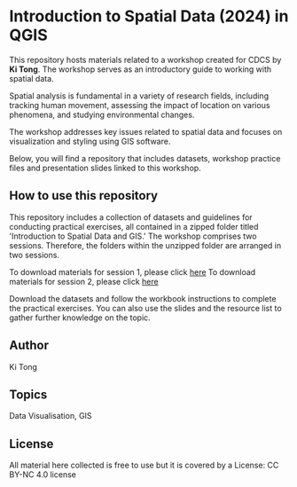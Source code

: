 # Introduction to Spatial Data (2024) in QGIS 

This repository hosts materials related to a workshop created for CDCS by **Ki Tong**. 
The workshop serves as an introductory guide to working with spatial data.

Spatial analysis is fundamental in a variety of research fields, including tracking human movement, assessing the impact of location on various phenomena, and studying environmental changes.

The workshop addresses key issues related to spatial data and focuses on visualization and styling using GIS software.

Below, you will find a repository that includes datasets, workshop practice files and presentation slides linked to this workshop.

## How to use this repository 

This repository includes a collection of datasets and guidelines for conducting practical exercises, all contained in a zipped folder titled 'Introduction to Spatial Data and GIS.' 
The workshop comprises two sessions. Therefore, the folders within the unzipped folder are arranged in two sessions.

To download materials for session 1, please click [here](https://uoe-my.sharepoint.com/:u:/g/personal/s1437997_ed_ac_uk/EandLZ21vq9Pnz8l6Mo19jgBouAOMor0jXzZYqr6_YwKQA?e=nhToug) 
To download materials for session 2, please click [here](https://uoe-my.sharepoint.com/:u:/g/personal/s1437997_ed_ac_uk/EVCk9xMX7h5KhptD9htZ9g0By05qMVvdXNBIzPruNgmPBw?e=8uTacs) 

Download the datasets and follow the workbook instructions to complete the practical exercises. 
You can also use the slides and the resource list to gather further knowledge on the topic. 

## Author
Ki Tong

## Topics
Data Visualisation, GIS

## License
All material here collected is free to use but it is covered by a License: CC BY-NC 4.0 license

